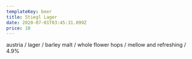 ```yaml
---
templateKey: beer
title: Stiegl Lager
date: 2020-07-01T03:45:31.899Z
price: 10
---
```


austria / lager / barley malt / whole flower hops / mellow and refreshing / 4.9%
